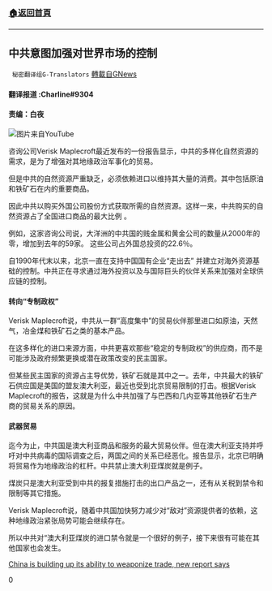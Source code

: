 ###  [:house:返回首頁](https://github.com/ourhimalayas/txt)
---

## 中共意图加强对世界市场的控制
` 秘密翻译组G-Translators` [轉載自GNews](https://gnews.org/zh-hans/993897/)

#### 翻译报道 :Charline#9304

#### 责编：白夜

![]()![](https://gnews.org/wp-content/uploads/2021/03/1-113.png)图片来自YouTube

咨询公司Verisk Maplecroft最近发布的一份报告显示，中共的多样化自然资源的需求，是为了增强对其地缘政治军事化的贸易。

但是中共的自然资源严重缺乏，必须依赖进口以维持其大量的消费。其中包括原油和铁矿石在内的重要商品。

因此中共以购买外国公司股份方式获取所需的自然资源。这样一来，中共购买的自然资源占了全国进口商品的最大比例 。

例如，这家咨询公司说，大洋洲的中共国的贱金属和黄金公司的数量从2000年的零，增加到去年的59家。 这些公司占外国总投资的22.6％。

自1990年代末以来，北京一直在支持中国国有企业“走出去” 并建立对海外资源基础的控制。中共正在寻求通过海外投资以及与国际巨头的伙伴关系来加强对全球供应链的控制。

####  转向“专制政权”

Verisk Maplecroft说，中共从一群“高度集中”的贸易伙伴那里进口如原油，天然气，冶金煤和铁矿石之类的基本产品。

在这多样化的进口来源方面，中共更喜欢那些“稳定的专制政权”的供应商，而不是可能涉及政府频繁更换或潜在政策改变的民主国家。

但某些民主国家的资源占主导优势，铁矿石就是其中之一。去年，中共最大的铁矿石供应国是美国的盟友澳大利亚，最近也受到北京贸易限制的打击。根据Verisk Maplecroft的报告，这就是为什么中共加强了与巴西和几内亚等其他铁矿石生产商的贸易关系的原因。

####  武器贸易

迄今为止，中共国是澳大利亚商品和服务的最大贸易伙伴。但在澳大利亚支持并呼吁对中共病毒的国际调查之后，两国之间的关系已经恶化。报告显示，北京已明确将贸易作为地缘政治的杠杆。中共禁止澳大利亚煤炭就是例子。

煤炭只是澳大利亚受到中共的报复措施打击的出口产品之一，还有从关税到禁令和限制等其它措施。

Verisk Maplecroft说，随着中共国加快努力减少对“敌对”资源提供者的依赖，这种地缘政治紧张局势可能会继续存在。

所以中共对“澳大利亚煤炭的进口禁令就是一个很好的例子，接下来很有可能在其他国家也会发生。

[China is building up its ability to weaponize trade, new report says](https://www.cnbc.com/2021/03/18/china-is-building-up-its-ability-to-weaponize-trade-new-report-says.html)

0
